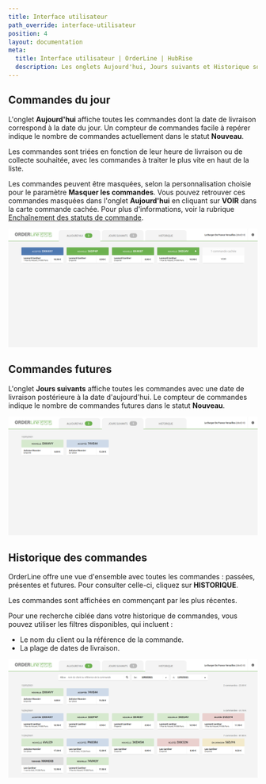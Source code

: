```yaml
---
title: Interface utilisateur
path_override: interface-utilisateur
position: 4
layout: documentation
meta:
  title: Interface utilisateur | OrderLine | HubRise
  description: Les onglets Aujourd'hui, Jours suivants et Historique sont disponibles afin de faciliter l'accès à OrderLine. Synchronisez les données.
---
```


## Commandes du jour

L'onglet **Aujourd'hui** affiche toutes les commandes dont la date de livraison correspond à la date du jour. Un compteur de commandes facile à repérer indique le nombre de commandes actuellement dans le statut **Nouveau**.

Les commandes sont triées en fonction de leur heure de livraison ou de collecte souhaitée, avec les commandes à traiter le plus vite en haut de la liste.

Les commandes peuvent être masquées, selon la personnalisation choisie pour le paramètre **Masquer les commandes**. Vous pouvez retrouver ces commandes masquées dans l'onglet **Aujourd'hui** en cliquant sur **VOIR** dans la carte commande cachée. Pour plus d'informations, voir la rubrique [Enchaînement des statuts de commande](/apps/orderline/parametres/#encha-nement-des-statuts-de-commande).

![Onglet Aujourd'hui de OrderLine](./images/006-todays-orders.png)

## Commandes futures

L'onglet **Jours suivants** affiche toutes les commandes avec une date de livraison postérieure à la date d'aujourd'hui. Le compteur de commandes indique le nombre de commandes futures dans le statut **Nouveau**.

![Onglet Jours suivants de OrderLine](./images/007-future-orders.png)

## Historique des commandes

OrderLine offre une vue d'ensemble avec toutes les commandes : passées, présentes et futures. Pour consulter celle-ci, cliquez sur **HISTORIQUE**.

Les commandes sont affichées en commençant par les plus récentes.

Pour une recherche ciblée dans votre historique de commandes, vous pouvez utiliser les filtres disponibles, qui incluent :

- Le nom du client ou la référence de la commande.
- La plage de dates de livraison.

![Onglet Historique des commandes de OrderLine](./images/008-orders-history.png)
